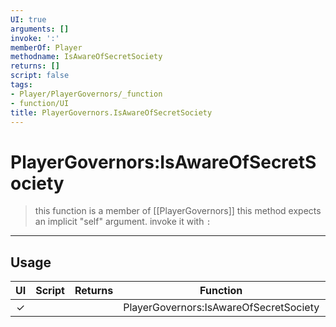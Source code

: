 ```yaml
---
UI: true
arguments: []
invoke: ':'
memberOf: Player
methodname: IsAwareOfSecretSociety
returns: []
script: false
tags:
- Player/PlayerGovernors/_function
- function/UI
title: PlayerGovernors.IsAwareOfSecretSociety
---
```

# PlayerGovernors:IsAwareOfSecretSociety
> this function is a member of [[PlayerGovernors]]
> this method expects an implicit "self" argument. invoke it with `:`
-----
## Usage
|  UI | Script | Returns | Function | Arguments |
|:---:|:------:|-------:|:--------:|:---------|
|✓| ||PlayerGovernors:IsAwareOfSecretSociety||
